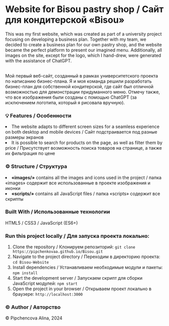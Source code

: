 <h1> Website for Bisou pastry shop / Сайт для кондитерской «Bisou» </h1>
This was my first website, which was created as part of a university project focusing on developing a business plan. Together with my team, we decided to create a business plan for our own pastry shop, and the website became the perfect platform to present our imagined menu. Additionally, all images on the site, except for the logo, which I hand-drew, were generated with the assistance of ChatGPT.

<br>Мой первый веб-сайт, созданный в рамках университетского проекта по написанию бизнес-плана. Я и моя команда решили разработать бизнес-план для собственной кондитерской, где сайт был отличной возможностью для демонстрации придуманного меню. Отмечу также, что все изображения были созданы с помощью ChatGPT (за исключением логотипа, который я рисовала вручную).

<h3> <b> 💡 Features / Особенности </b> </h3>
<li>The website adapts to different screen sizes for a seamless experience on both desktop and mobile devices / Сайт подстраивается под разные размеры экранов</li>
<li>It is possible to search for products on the page, as well as filter them by price / Присутствует возможность поиска товаров на странице, а также их фильтрация по цене</li>

<h3> <b> ⚙️ Structure / Структура </b> </h3>
<li><b>«images/»</b> contains all the images and icons used in the project / папка «images» содержит все использованные в проекте изображения и иконки</li>
<li><b>«scripts/»</b> contains all JavaScript files / папка «scripts» содержит все скрипты</li>

<h3> <b> Built With / Использованные технологии </b> </h3>
HTML5 / CSS3 / JavaScript (ES6+)

<h3> <b> Run this project locally / Для запуска проекта локально: </b> </h3>

1) Clone the repository / Клонируем репозиторий: `git clone https://pipchenkovaa.github.io/Bisou.git`<br>
2) Navigate to the project directory / Переходим в директорию проекта: `cd Bisou-Website`<br>
3) Install dependencies / Устанавливаем необходимые модули и пакеты: `npm install`<br>
4) Start the development server / Запускаем скрипт для сборки JavaScript модулей: `npm start`<br>
5) Open the project in your browser / Открываем проект локально в браузере: `http://localhost:3000`<br>

<h3> <b> ©️ Author / Авторство </b> </h3>
© Pipchencova Alina, 2024
